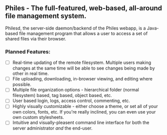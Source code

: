 ## Philes - The full-featured, web-based, all-around file management system.

Philesd, the server-side daemon/backend of the Philes webapp, is a Java-based file management program that allows a user to access a set of shared files via their browser.


### Planned Features:
- [ ] Real-time updating of the remote filesystem. Multiple users making changes at the same time will be able to see changes being made by other in real time.
- [ ] File uploading, downloading, in-browser viewing, and editing where possible.
- [ ] Multiple file organization options - hierarchical folder (normal filesystem) based, tag based, object based, etc.
- [ ] User based login, logs, access control, commenting, etc.
- [ ] Highly visually customizable - either choose a theme, or set all of your own colors, fonts, etc. If you're really inclined, you can even use your own custom stylesheets.
- [ ] Intuitive and visually-pleasent command line interface for both the server administrator _and_ the end-user.
